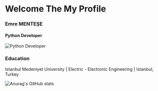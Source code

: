 # Welcome The My Profile
### Emre MENTEŞE
#### Python Developer

![Python Developer](https://c4.wallpaperflare.com/wallpaper/645/96/47/python-programming-programming-programming-language-code-hd-wallpaper-preview.jpg)

### Education

  Istanbul Medeniyet University | Electric - Electronic Engineering | Istanbul, Turkey
  
 ![Anurag's GitHub stats](https://github-readme-stats.vercel.app/api?username=emreemntese&hide=contribs,prs)

